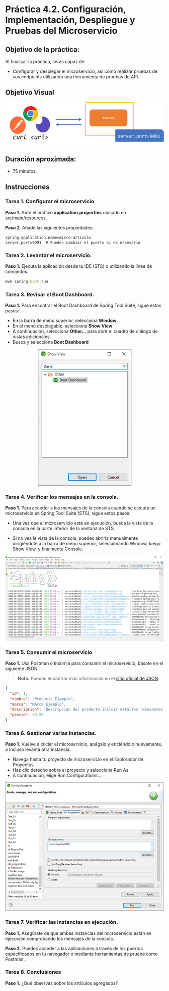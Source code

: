 # Práctica 4.2. Configuración, Implementación, Despliegue y Pruebas del Microservicio

## Objetivo de la práctica:
Al finalizar la práctica, serás capaz de:
- Configurar y desplegar el microservicio, así como realizar pruebas de sus endpoints utilizando una herramienta de pruebas de API.

## Objetivo Visual

<div style="text-align: center;">
    <img src="../images/ro6.png" alt="Spring Tool Suite">
</div>


## Duración aproximada:
- 75 minutos.

## Instrucciones 

### Tarea 1. Configurar el microservicio
**Paso 1.** Abre el archivo **application.properties** ubicado en src/main/resources.

**Paso 2**. Añade las siguientes propiedades:

```properties
spring.application.name=micro-articulo
server.port=9091  # Puedes cambiar el puerto si es necesario
```

### Tarea 2. Levantar el microservicio.

**Paso 1.** Ejecuta la aplicación desde tu IDE (STS) o utilizando la línea de comandos.

```cmd
mvn spring-boot:run
```

### Tarea 3. Revisar el Boot Dashboard.

**Paso 1.** Para encontrar el Boot Dashboard de Spring Tool Suite, sigue estos pasos:

* En la barra de menú superior, selecciona **Window**.
* En el menú desplegable, selecciona **Show View**.
* A continuación, selecciona **Other...** para abrir el cuadro de diálogo de vistas adicionales.
* Busca y selecciona **Boot Dashboard**


<div style="text-align: center;">
    <img src="../images/img10_dashboard.png" alt="Boot DashBoard">
</div>


### Tarea 4. Verificar los mensajes en la consola.

**Paso 1.** Para acceder a los mensajes de la consola cuando se ejecuta un microservicio en Spring Tool Suite (STS), sigue estos pasos:

* Una vez que el microservicio esté en ejecución, busca la vista de la consola en la parte inferior de la ventana de STS.

* Si no ves la vista de la consola, puedes abrirla manualmente dirigiéndote a la barra de menú superior, seleccionando Window, luego Show View, y finalmente Console.

<div style="text-align: center;">
    <img src="../images/img11_console.png" alt="Console Messages">
</div>

### Tarea 5. Consumir el microservicio

**Paso 1.** Usa Postman o Insomia para consumir el microservicio, básate en el siguiente JSON

> **Nota:** Puedes encontrar más información en el [sitio oficial de JSON](https://www.json.org/json-es.html).


```json
{
  "id": 1,
  "nombre": "Producto Ejemplo",
  "marca": "Marca Ejemplo",
  "descripcion": "Descripción del producto incluir detalles relevantes.",
  "precio": 29.99
}
```

### Tarea 6. Gestionar varias instancias.

**Paso 1.** Vuelve a iniciar el microservicio, apágalo y enciéndolo nuevamente, o incluso levanta otra instancia.

* Navega hasta tu proyecto de microservicio en el Explorador de Proyectos.
* Haz clic derecho sobre el proyecto y selecciona Run As.
* A continuación, elige Run Configurations....

<div style="text-align: center;">
    <img src="../images/img12_otherInstance.png" alt="Arguments">
</div>

### Tarea 7. Verificar las instancias en ejecución.

**Paso 1.** Asegúrate de que ambas instancias del microservicio están en ejecución comprobando los mensajes de la consola.

**Paso 2.** Puedes acceder a las aplicaciones a través de los puertos especificados en tu navegador o mediante herramientas de prueba como Postman.

### Tarea 8. Conclusiones

**Paso 1.** ¿Qué observas sobre los artículos agregados?

